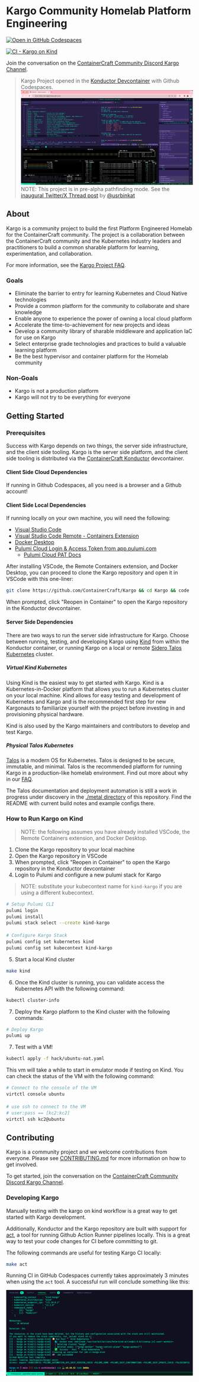 # Kargo Community Homelab Platform Engineering

[![Open in GitHub Codespaces](https://github.com/codespaces/badge.svg)](https://codespaces.new/ContainerCraft/Kargo)

[![CI - Kargo on Kind](https://github.com/ContainerCraft/Kargo/actions/workflows/kind.yaml/badge.svg)](https://github.com/ContainerCraft/Kargo/actions/workflows/kind.yaml)

Join the conversation on the [ContainerCraft Community Discord Kargo Channel](https://discord.gg/Jb5jgDCksX).

> Kargo Project opened in the [Konductor Devcontainer](https://github.com/ContainerCraft/Konductor) with Github Codespaces.
> ![Screenshot of Kargo open in Konductor Devcontainer](.github/images/konductor-codespaces.png?raw=true "Kargo Konductor Codespaces")
> NOTE: This project is in pre-alpha pathfinding mode. See the [inaugural Twitter/X Thread post](https://x.com/usrbinkat/status/1749186949590794551) by [@usrbinkat](https://twitter.com/usrbinkat)

## About

Kargo is a community project to build the first Platform Engineered Homelab for the ContainerCraft community. The project is a collaboration between the ContainerCraft community and the Kubernetes industry leaders and practitioners to build a common sharable platform for learning, experimentation, and collaboration.

For more information, see the [Kargo Project FAQ](FAQ.md).

### Goals

- Eliminate the barrier to entry for learning Kubernetes and Cloud Native technologies
- Provide a common platform for the community to collaborate and share knowledge
- Enable anyone to experience the power of owning a local cloud platform
- Accelerate the time-to-achievement for new projects and ideas
- Develop a community library of sharable middleware and application IaC for use on Kargo
- Select enterprise grade technologies and practices to build a valuable learning platform
- Be the best hypervisor and container platform for the Homelab community

### Non-Goals

- Kargo is not a production platform
- Kargo will not try to be everything for everyone

## Getting Started

### Prerequisites

Success with Kargo depends on two things, the server side infrastructure, and the client side tooling. Kargo is the server side platform, and the client side tooling is distributed via the [ContainerCraft Konductor](https://github.com/ContainerCraft/Konductor) devcontainer.

#### Client Side Cloud Dependencies

If running in Github Codespaces, all you need is a browser and a Github account!

#### Client Side Local Dependencies

If running locally on your own machine, you will need the following:

- [Visual Studio Code](https://code.visualstudio.com/)
- [Visual Studio Code Remote - Containers Extension](https://marketplace.visualstudio.com/items?itemName=ms-vscode-remote.remote-containers)
- [Docker Desktop](https://www.docker.com/products/docker-desktop)
- [Pulumi Cloud Login & Access Token from app.pulumi.com](https://app.pulumi.com/)
  - [Pulumi Cloud PAT Docs](https://www.pulumi.com/docs/pulumi-cloud/access-management/access-tokens/)

After installing VSCode, the Remote Containers extension, and Docker Desktop, you can proceed to clone the Kargo repository and open it in VSCode with this one-liner:

```bash
git clone https://github.com/ContainerCraft/Kargo && cd Kargo && code .
```

When prompted, click "Reopen in Container" to open the Kargo repository in the Konductor devcontainer.

#### Server Side Dependencies

There are two ways to run the server side infrastructure for Kargo. Choose between running, testing, and developing Kargo using [Kind](https://kind.sigs.k8s.io/) from within the Konductor container, or running Kargo on a local or remote [Sidero Talos Kubernetes](https://talos.dev/) cluster.

##### Virtual Kind Kubernetes

Using Kind is the easiest way to get started with Kargo. Kind is a Kubernetes-in-Docker platform that allows you to run a Kubernetes cluster on your local machine. Kind allows for easy testing and development of Kubernetes and Kargo and is the recommended first step for new Kargonauts to familiarize yourself with the project before investing in and provisioning physical hardware.

Kind is also used by the Kargo maintainers and contributors to develop and test Kargo.

##### Physical Talos Kubernetes

[Talos](https://talos.dev/) is a modern OS for Kubernetes. Talos is designed to be secure, immutable, and minimal. Talos is the recommended platform for running Kargo in a production-like homelab environment. Find out more about why in our [FAQ](FAQ.md).

The Talos documentation and deployment automation is still a work in progress under discovery in the [./metal directory](./metal/3node-optiplex-cluster) of this repository. Find the README with current build notes and example configs there.

### How to Run Kargo on Kind

> NOTE: the following assumes you have already installed VSCode, the Remote Containers extension, and Docker Desktop.

1. Clone the Kargo repository to your local machine
2. Open the Kargo repository in VSCode
3. When prompted, click "Reopen in Container" to open the Kargo repository in the Konductor devcontainer
4. Login to Pulumi and configure a new pulumi stack for Kargo

> NOTE: substitute your kubecontext name for `kind-kargo` if you are using a different kubecontext.

```bash
# Setup Pulumi CLI
pulumi login
pulumi install
pulumi stack select --create kind-kargo

# Configure Kargo Stack
pulumi config set kubernetes kind
pulumi config set kubecontext kind-kargo
```

5. Start a local Kind cluster

```bash
make kind
```

6. Once the Kind cluster is running, you can validate access the Kubernetes API with the following command:

```bash
kubectl cluster-info
```

7. Deploy the Kargo platform to the Kind cluster with the following commands:

```bash
# Deploy Kargo
pulumi up
```

7. Test with a VM!

```bash
kubectl apply -f hack/ubuntu-nat.yaml
```

This vm will take a while to start in emulator mode if testing on Kind. You can check the status of the VM with the following command:

```bash
# Connect to the console of the VM
virtctl console ubuntu

# use ssh to connect to the VM
# user:pass == [kc2:kc2]
virtctl ssh kc2@ubuntu
```

## Contributing

Kargo is a community project and we welcome contributions from everyone. Please see [CONTRIBUTING.md](https://github.com/ContainerCraft/Kargo/issues/22) for more information on how to get involved.

To get started, join the conversation on the [ContainerCraft Community Discord Kargo Channel](https://discord.gg/Jb5jgDCksX).

### Developing Kargo

Manually testing with the kargo on kind workflow is a great way to get started with Kargo development.

Additionally, Konductor and the Kargo repository are built with support for [act](https://nektosact.com/), a tool for running Github Action Runner pipelines locally. This is a great way to test your code changes for CI before committing to git.

The following commands are useful for testing Kargo CI locally:

```bash
make act
```

Running CI in GitHub Codespaces currently takes approximately 3 minutes when using the `act` tool. A successful run will conclude something like this:

![Successful act kargo on kind pipeline run](.github/images/gha-act-kargo-on-kind.png)
